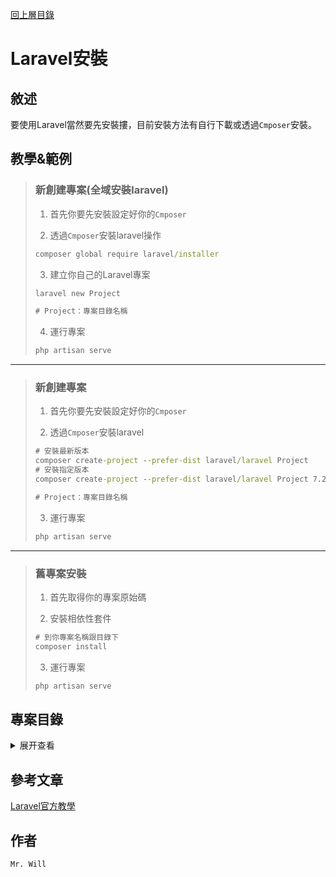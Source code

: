 [回上層目錄](../README.md)

# Laravel安裝

## **敘述**
要使用Laravel當然要先安裝摟，目前安裝方法有自行下載或透過`Cmposer`安裝。

## **教學&範例**
> ### 新創建專案(全域安裝laravel)
> 
> 1. 首先你要先安裝設定好你的`Cmposer`
> 
> 2. 透過`Cmposer`安裝laravel操作
> ```cmd
> composer global require laravel/installer
> ```
> 
> 3. 建立你自己的Laravel專案
> ```cmd
> laravel new Project
> 
> # Project：專案目錄名稱
> ```
> 
> 4. 運行專案
> ```cmd
> php artisan serve
> ```

---

> ### 新創建專案
> 1. 首先你要先安裝設定好你的`Cmposer`
> 
> 2. 透過`Cmposer`安裝laravel
> ```cmd
> # 安裝最新版本
> composer create-project --prefer-dist laravel/laravel Project
> # 安裝指定版本
> composer create-project --prefer-dist laravel/laravel Project 7.22.*
> 
> # Project：專案目錄名稱
> ```
> 
> 3. 運行專案
> ```cmd
> php artisan serve
> ```

---

> ### 舊專案安裝
> 1. 首先取得你的專案原始碼
> 
> 2. 安裝相依性套件
> ```cmd
> # 到你專案名稱跟目錄下
> composer install
> ```
> 
> 3. 運行專案
> ```cmd
> php artisan serve
> ```

## **專案目錄**
<details>
<summary>展开查看</summary>
<pre><code>
├── app
│   ├── Console             (排程&工程模式)
│   ├── Exceptions          (例外處理)
│   ├── Http
│   │   ├── Controllers     (控制器Controller)
│   │   ├── Middleware      (中間件)
│   │   └── Kernel.php
│   ├── Models              (資料庫Model #自行建立)
│   └── Providers
├── bootstrap
├── config                  (專案設定)
├── database                (資料庫遷移)
├── public                  (運行程式主要目錄)
├── resources               (資源)
│   ├── js
│   ├── lang                (語系)
│   ├── sass
│   └── views               (視圖View)
├── routes                  (路由)
├── storage                 (暫存 #服務器上要設權限)
├── tests                   (測試單元)
├── vendor                  (相依套件軟體存放區)
├── .env.example            (環境設定範例)
├── .env                    (環境設定 #如果不存在複製範例使用)
├── artisan
├── composer.json           (相依套件安裝資訊)
├── composer.lock           (相依套件鎖定版本)
├── package.json
├── phpunit.xml
├── README.md
├── server.php
└── webpack.mix.js
</code></pre>
</details>

## **參考文章**
[Laravel官方教學](https://laravel.com/docs/8.x/installation#installation-via-composer)

## **作者**
`Mr. Will`
